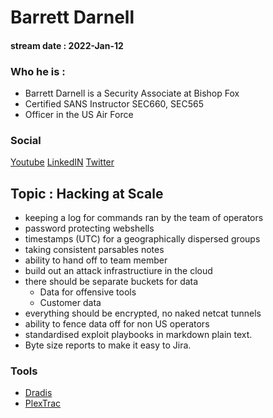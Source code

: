 # Barrett Darnell
#### stream date : 2022-Jan-12

### Who he is :
- Barrett Darnell is a Security Associate at Bishop Fox
- Certified SANS Instructor SEC660, SEC565
- Officer in the US Air Force

### Social
[Youtube](https://www.youtube.com/watch?v=CL6aggNl2s4)
[LinkedIN](https://www.linkedin.com/in/barrett-darnell/)
[Twitter ](https://twitter.com/pwnEIP)

## Topic : Hacking at Scale

- keeping a log for commands ran by the team of operators
- password protecting webshells
- timestamps (UTC) for a geographically dispersed groups
- taking consistent parsables notes
- ability to hand off to team member
- build out an attack infrastructiure in the cloud
- there should be separate buckets for data
	- Data for offensive tools
	- Customer data
- everything should be encrypted, no naked netcat tunnels
- ability to fence data off for non US operators
- standardised exploit playbooks in markdown plain text.
- Byte size reports to make it easy to Jira.


### Tools
- [Dradis](https://dradisframework.com/) 
- [PlexTrac](https://plextrac.com/)






